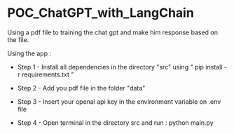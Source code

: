 # POC_ChatGPT_with_LangChain
 Using a pdf file to training the chat gpt and make him response based on the file.

Using the app :

* Step 1 - Install all dependencies in the directory "src" using " pip install -r requirements.txt "

* Step 2 - Add you pdf file in the folder "data"

* Step 3 - Insert your openai api key in the  environment variable on .env file

* Step 4 - Open terminal in the directory src and run : python main.py